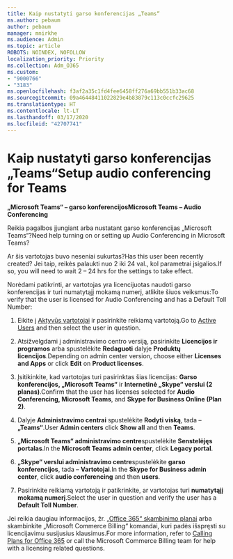 ```yaml
---
title: Kaip nustatyti garso konferencijas „Teams“
ms.author: pebaum
author: pebaum
manager: mnirkhe
ms.audience: Admin
ms.topic: article
ROBOTS: NOINDEX, NOFOLLOW
localization_priority: Priority
ms.collection: Adm_O365
ms.custom:
- "9000766"
- "3183"
ms.openlocfilehash: f3af2a35c1fd4fee6458ff276a69bb551b33ac68
ms.sourcegitcommit: 09a46448411022829e4b83879c113c0ccfc29625
ms.translationtype: HT
ms.contentlocale: lt-LT
ms.lasthandoff: 03/17/2020
ms.locfileid: "42707741"
---
```

# <a name="setup-audio-conferencing-for-teams"></a><span data-ttu-id="90f2a-102">Kaip nustatyti garso konferencijas „Teams“</span><span class="sxs-lookup"><span data-stu-id="90f2a-102">Setup audio conferencing for Teams</span></span>

<span data-ttu-id="90f2a-103">**„Microsoft Teams“ – garso konferencijos**</span><span class="sxs-lookup"><span data-stu-id="90f2a-103">**Microsoft Teams – Audio Conferencing**</span></span>

<span data-ttu-id="90f2a-104">Reikia pagalbos įjungiant arba nustatant garso konferencijas „Microsoft Teams“?</span><span class="sxs-lookup"><span data-stu-id="90f2a-104">Need help turning on or setting up Audio Conferencing in Microsoft Teams?</span></span>

<span data-ttu-id="90f2a-105">Ar šis vartotojas buvo neseniai sukurtas?</span><span class="sxs-lookup"><span data-stu-id="90f2a-105">Has this user been recently created?</span></span>  <span data-ttu-id="90f2a-106">Jei taip, reikės palaukti nuo 2 iki 24 val., kol parametrai įsigalios.</span><span class="sxs-lookup"><span data-stu-id="90f2a-106">If so, you will need to wait 2 – 24 hrs for the settings to take effect.</span></span>

<span data-ttu-id="90f2a-107">Norėdami patikrinti, ar vartotojas yra licencijuotas naudoti garso konferencijas ir turi numatytąjį mokamą numerį, atlikite šiuos veiksmus:</span><span class="sxs-lookup"><span data-stu-id="90f2a-107">To verify that the user is licensed for Audio Conferencing and has a Default Toll Number:</span></span>

1. <span data-ttu-id="90f2a-108">Eikite į [Aktyvūs vartotojai](https://admin.microsoft.com/Adminportal/Home?source=applauncher#/users) ir pasirinkite reikiamą vartotoją.</span><span class="sxs-lookup"><span data-stu-id="90f2a-108">Go to [Active Users](https://admin.microsoft.com/Adminportal/Home?source=applauncher#/users) and then select the user in question.</span></span>

2. <span data-ttu-id="90f2a-109">Atsižvelgdami į administravimo centro versiją, pasirinkite **Licencijos ir programos** arba spustelėkite **Redaguoti** dalyje **Produktų licencijos**.</span><span class="sxs-lookup"><span data-stu-id="90f2a-109">Depending on admin center version, choose either **Licenses and Apps** or click **Edit** on **Product licenses**.</span></span>

3. <span data-ttu-id="90f2a-110">Įsitikinkite, kad vartotojas turi pasirinktas šias licencijas: **Garso konferencijos, „Microsoft Teams“** ir **Internetinė „Skype“ verslui (2 planas)**.</span><span class="sxs-lookup"><span data-stu-id="90f2a-110">Confirm that the user has licenses selected for **Audio Conferencing, Microsoft Teams**, and **Skype for Business Online (Plan 2)**.</span></span>

4. <span data-ttu-id="90f2a-111">Dalyje **Administravimo centrai** spustelėkite **Rodyti viską**, tada – **„Teams“**.</span><span class="sxs-lookup"><span data-stu-id="90f2a-111">User **Admin centers** click **Show all** and then **Teams**.</span></span>

5. <span data-ttu-id="90f2a-112">**„Microsoft Teams“ administravimo centre**spustelėkite **Senstelėjęs portalas**.</span><span class="sxs-lookup"><span data-stu-id="90f2a-112">In the **Microsoft Teams admin center**, click **Legacy portal**.</span></span>

6. <span data-ttu-id="90f2a-113">**„Skype“ verslui administravimo centre**spustelėkite **garso konferencijos**, tada – **Vartotojai**.</span><span class="sxs-lookup"><span data-stu-id="90f2a-113">In the **Skype for Business admin center**, click **audio conferencing** and then **users**.</span></span>

7. <span data-ttu-id="90f2a-114">Pasirinkite reikiamą vartotoją ir patikrinkite, ar vartotojas turi **numatytąjį mokamą numerį**.</span><span class="sxs-lookup"><span data-stu-id="90f2a-114">Select the user in question and verify the user has a **Default Toll Number**.</span></span>

<span data-ttu-id="90f2a-115">Jei reikia daugiau informacijos, žr. [„Office 365“ skambinimo planai](https://docs.microsoft.com/microsoftteams/calling-plans-for-office-365) arba skambinkite „Microsoft Commerce Billing“ komandai, kuri padės išspręsti su licencijavimu susijusius klausimus.</span><span class="sxs-lookup"><span data-stu-id="90f2a-115">For more information, refer to [Calling Plans for Office 365](https://docs.microsoft.com/microsoftteams/calling-plans-for-office-365) or call the Microsoft Commerce Billing team for help with a licensing related questions.</span></span>